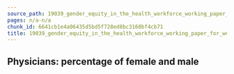 ```yaml
---
source_path: 19039_gender_equity_in_the_health_workforce_working_paper_for_web_pdf.md
pages: n/a-n/a
chunk_id: 6641cb1e4a06435d5bd5f728ed8bc3160bf4cb71
title: 19039_gender_equity_in_the_health_workforce_working_paper_for_web_pdf
---
```

## Physicians: percentage of female and male
